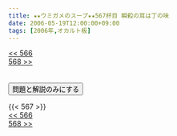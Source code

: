 ```yaml
---
title: ★★ウミガメのスープ★★567杯目 瞬殺の耳は丁の味
date: 2006-05-19T12:00:00+09:00
tags: [2006年,オカルト板]
---
```

<div class="th_left"><a href="../566"><< 566</a></div>
<div class="th_right"><a href="../568">568 >></a></div>
<br><br>
<script src="../../js/cupsoup.js"></script>
<form>
<input type="button" value="問題と解説のみにする" onClick="toggleCupsoup()">
</form>
{{< 567 >}}
<div class="th_left"><a href="../566"><< 566</a></div>
<div class="th_right"><a href="../568">568 >></a></div>